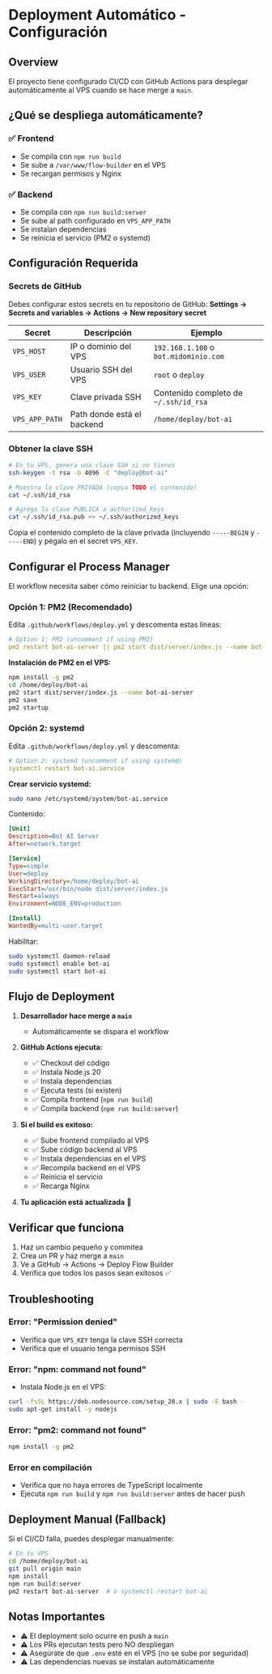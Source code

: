 # Deployment Automático - Configuración

## Overview

El proyecto tiene configurado CI/CD con GitHub Actions para desplegar automáticamente al VPS cuando se hace merge a `main`.

## ¿Qué se despliega automáticamente?

### ✅ Frontend
- Se compila con `npm run build`
- Se sube a `/var/www/flow-builder` en el VPS
- Se recargan permisos y Nginx

### ✅ Backend
- Se compila con `npm run build:server`
- Se sube al path configurado en `VPS_APP_PATH`
- Se instalan dependencias
- Se reinicia el servicio (PM2 o systemd)

## Configuración Requerida

### Secrets de GitHub

Debes configurar estos secrets en tu repositorio de GitHub:
**Settings → Secrets and variables → Actions → New repository secret**

| Secret | Descripción | Ejemplo |
|--------|-------------|---------|
| `VPS_HOST` | IP o dominio del VPS | `192.168.1.100` o `bot.midominio.com` |
| `VPS_USER` | Usuario SSH del VPS | `root` o `deploy` |
| `VPS_KEY` | Clave privada SSH | Contenido completo de `~/.ssh/id_rsa` |
| `VPS_APP_PATH` | Path donde está el backend | `/home/deploy/bot-ai` |

### Obtener la clave SSH

```bash
# En tu VPS, genera una clave SSH si no tienes
ssh-keygen -t rsa -b 4096 -C "deploy@bot-ai"

# Muestra la clave PRIVADA (copia TODO el contenido)
cat ~/.ssh/id_rsa

# Agrega la clave PÚBLICA a authorized_keys
cat ~/.ssh/id_rsa.pub >> ~/.ssh/authorized_keys
```

Copia el contenido completo de la clave privada (incluyendo `-----BEGIN` y `-----END`) y pégalo en el secret `VPS_KEY`.

## Configurar el Process Manager

El workflow necesita saber cómo reiniciar tu backend. Elige una opción:

### Opción 1: PM2 (Recomendado)

Edita `.github/workflows/deploy.yml` y descomenta estas líneas:

```yaml
# Option 1: PM2 (uncomment if using PM2)
pm2 restart bot-ai-server || pm2 start dist/server/index.js --name bot-ai-server
```

**Instalación de PM2 en el VPS:**
```bash
npm install -g pm2
cd /home/deploy/bot-ai
pm2 start dist/server/index.js --name bot-ai-server
pm2 save
pm2 startup
```

### Opción 2: systemd

Edita `.github/workflows/deploy.yml` y descomenta:

```yaml
# Option 2: systemd (uncomment if using systemd)
systemctl restart bot-ai.service
```

**Crear servicio systemd:**

```bash
sudo nano /etc/systemd/system/bot-ai.service
```

Contenido:
```ini
[Unit]
Description=Bot AI Server
After=network.target

[Service]
Type=simple
User=deploy
WorkingDirectory=/home/deploy/bot-ai
ExecStart=/usr/bin/node dist/server/index.js
Restart=always
Environment=NODE_ENV=production

[Install]
WantedBy=multi-user.target
```

Habilitar:
```bash
sudo systemctl daemon-reload
sudo systemctl enable bot-ai
sudo systemctl start bot-ai
```

## Flujo de Deployment

1. **Desarrollador hace merge a `main`**
   - Automáticamente se dispara el workflow

2. **GitHub Actions ejecuta:**
   - ✅ Checkout del código
   - ✅ Instala Node.js 20
   - ✅ Instala dependencias
   - ✅ Ejecuta tests (si existen)
   - ✅ Compila frontend (`npm run build`)
   - ✅ Compila backend (`npm run build:server`)

3. **Si el build es exitoso:**
   - ✅ Sube frontend compilado al VPS
   - ✅ Sube código backend al VPS
   - ✅ Instala dependencias en el VPS
   - ✅ Recompila backend en el VPS
   - ✅ Reinicia el servicio
   - ✅ Recarga Nginx

4. **Tu aplicación está actualizada** 🚀

## Verificar que funciona

1. Haz un cambio pequeño y commitea
2. Crea un PR y haz merge a `main`
3. Ve a GitHub → Actions → Deploy Flow Builder
4. Verifica que todos los pasos sean exitosos ✅

## Troubleshooting

### Error: "Permission denied"
- Verifica que `VPS_KEY` tenga la clave SSH correcta
- Verifica que el usuario tenga permisos SSH

### Error: "npm: command not found"
- Instala Node.js en el VPS:
```bash
curl -fsSL https://deb.nodesource.com/setup_20.x | sudo -E bash -
sudo apt-get install -y nodejs
```

### Error: "pm2: command not found"
```bash
npm install -g pm2
```

### Error en compilación
- Verifica que no haya errores de TypeScript localmente
- Ejecuta `npm run build` y `npm run build:server` antes de hacer push

## Deployment Manual (Fallback)

Si el CI/CD falla, puedes desplegar manualmente:

```bash
# En tu VPS
cd /home/deploy/bot-ai
git pull origin main
npm install
npm run build:server
pm2 restart bot-ai-server  # o systemctl restart bot-ai
```

## Notas Importantes

- ⚠️ El deployment solo ocurre en push a `main`
- ⚠️ Los PRs ejecutan tests pero NO despliegan
- ⚠️ Asegúrate de que `.env` esté en el VPS (no se sube por seguridad)
- ⚠️ Las dependencias nuevas se instalan automáticamente
